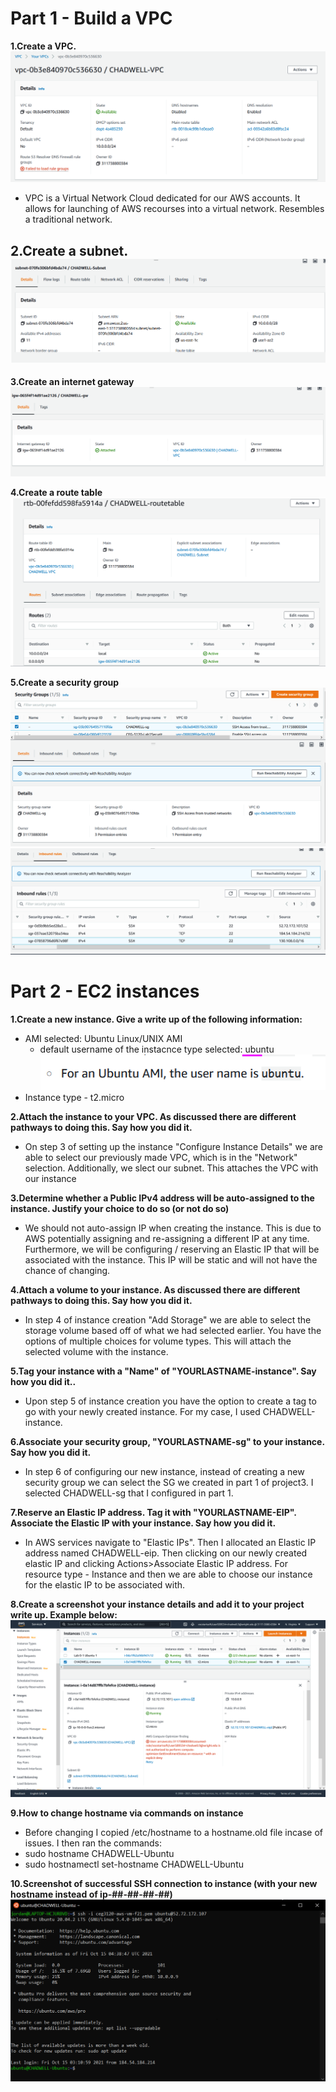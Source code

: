 # Part 1 - Build a VPC

**1.Create a VPC.**
![VPC](images/VPC.png)
- VPC is a Virtual Network Cloud dedicated for our AWS accounts. It allows for launching of AWS recourses into a virtual network. Resembles a traditional network.

 **2.Create a subnet.**
![Subnet](images/SUBNET.png)
-

 **3.Create an internet gateway**
 ![gw](images/GW.png)

**4.Create a route table**
 ![RT](images/RT.png)

**5.Create a security group**
 ![sg1](images/sg1.png)
 ![sg2](images/sg2.png)



 # Part 2 - EC2 instances

 **1.Create a new instance. Give a write up of the following information:**
 - AMI selected: Ubuntu Linux/UNIX AMI
    - default username of the instacnce type selected: ubuntu
 ![default un](images/Capture.PNG)
- Instance type - t2.micro

 **2.Attach the instance to your VPC. As discussed there are different pathways to doing this. Say how you did it.**
 - On step 3 of setting up the instance "Configure Instance Details" we are able to select our previously made VPC, which is in the "Network" selection. Additionally, we slect our subnet. This attaches the VPC with our instance

  **3.Determine whether a Public IPv4 address will be auto-assigned to the instance. Justify your choice to do so (or not do so)**
  - We should not auto-assign IP when creating the instance. This is due to AWS potentially assigning and re-assigning a different IP at any time. Furthermore, we will be configuring / reserving an Elastic IP that will be associated with the instance. This IP will be static and will not have the chance of changing.

  **4.Attach a volume to your instance. As discussed there are different pathways to doing this. Say how you did it.**
  - In step 4 of instance creation "Add Storage" we are able to select the storage volume based off of what we had selected earlier. You have the options of multiple choices for volume types. This will attach the selected volume with the instance.

  **5.Tag your instance with a "Name" of "YOURLASTNAME-instance". Say how you did it..**
  - Upon step 5 of instance creation you have the option to create a tag to go with your newly created instance. For my case, I used CHADWELL-instance.

  **6.Associate your security group, "YOURLASTNAME-sg" to your instance. Say how you did it.**
  - In step 6 of configuring our new instance, instead of creating a new security group we can select the SG we created in part 1 of project3. I selected CHADWELL-sg that I configured in part 1.

 **7.Reserve an Elastic IP address. Tag it with "YOURLASTNAME-EIP". Associate the Elastic IP with your instance. Say how you did it.**
 - In AWS services navigate to "Elastic IPs". Then I allocated an Elastic IP address named CHADWELL-eip. Then clicking on our newly created elastic IP and clicking Actions>Associate Elastic IP address. For resource type - Instance and then we are able to choose our instance for the elastic IP to be associated with.

 **8.Create a screenshot your instance details and add it to your project write up. Example below:**
  ![instance](images/instance.png)

**9.How to change hostname via commands on instance**
- Before changing I copied /etc/hostname to a hostname.old file incase of issues. I then ran the commands:
- sudo hostname CHADWELL-Ubuntu
- sudo hostnamectl set-hostname CHADWELL-Ubuntu

**10.Screenshot of successful SSH connection to instance (with your new hostname instead of ip-##-##-##-##)**
  ![ssh](images/ssh.png)






 







